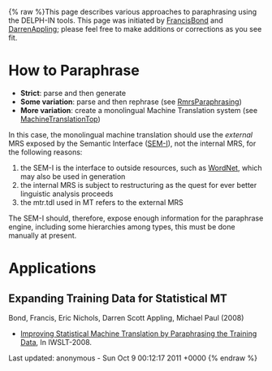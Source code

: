{% raw %}This page describes various approaches to paraphrasing using the
DELPH-IN tools. This page was initiated by [FrancisBond](https://blog.inductorsoftware.com/docsproto/tools/FrancisBond)
and [DarrenAppling](DarrenAppling); please feel free to make additions
or corrections as you see fit.

# How to Paraphrase

- **Strict**: parse and then generate
- **Some variation**: parse and then rephrase (see
[RmrsParaphrasing](https://blog.inductorsoftware.com/docsproto/tools/RmrsParaphrasing))
- **More variation**: create a monolingual Machine Translation system
(see [MachineTranslationTop](MachineTranslationTop))

In this case, the monolingual machine translation should use the
*external* MRS exposed by the Semantic Interface ([SEM-I](https://blog.inductorsoftware.com/docsproto/tools/RmrsSemi)),
not the internal MRS, for the following reasons:

1. the SEM-I is the interface to outside resources, such as
[WordNet](/WordNet), which may also be used in generation
2. the internal MRS is subject to restructuring as the quest for ever
better linguistic analysis proceeds
3. the mtr.tdl used in MT refers to the external MRS

The SEM-I should, therefore, expose enough information for the
paraphrase engine, including some hierarchies among types, this must be
done manually at present.

# Applications

## Expanding Training Data for Statistical MT

Bond, Francis, Eric Nichols, Darren Scott Appling, Michael Paul (2008)

- [Improving Statistical Machine Translation by Paraphrasing the
Training
Data](http://www2.nict.go.jp/x/x161/en/member/bond/pubs/2008-iwslt-smt-para.pdf),
In IWSLT-2008.

Last updated: anonymous - Sun Oct 9 00:12:17 2011 +0000
{% endraw %}